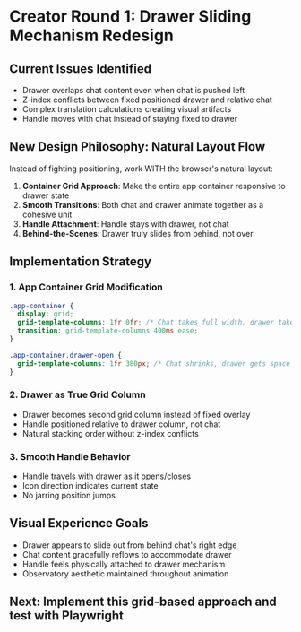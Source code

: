 # Creator Round 1: Drawer Sliding Mechanism Redesign

## Current Issues Identified
- Drawer overlaps chat content even when chat is pushed left
- Z-index conflicts between fixed positioned drawer and relative chat
- Complex translation calculations creating visual artifacts
- Handle moves with chat instead of staying fixed to drawer

## New Design Philosophy: Natural Layout Flow
Instead of fighting positioning, work WITH the browser's natural layout:

1. **Container Grid Approach**: Make the entire app container responsive to drawer state
2. **Smooth Transitions**: Both chat and drawer animate together as a cohesive unit  
3. **Handle Attachment**: Handle stays with drawer, not chat
4. **Behind-the-Scenes**: Drawer truly slides from behind, not over

## Implementation Strategy

### 1. App Container Grid Modification
```css
.app-container {
  display: grid;
  grid-template-columns: 1fr 0fr; /* Chat takes full width, drawer takes no space */
  transition: grid-template-columns 400ms ease;
}

.app-container.drawer-open {
  grid-template-columns: 1fr 380px; /* Chat shrinks, drawer gets space */
}
```

### 2. Drawer as True Grid Column
- Drawer becomes second grid column instead of fixed overlay
- Handle positioned relative to drawer column, not chat
- Natural stacking order without z-index conflicts

### 3. Smooth Handle Behavior
- Handle travels with drawer as it opens/closes
- Icon direction indicates current state
- No jarring position jumps

## Visual Experience Goals
- Drawer appears to slide out from behind chat's right edge
- Chat content gracefully reflows to accommodate drawer
- Handle feels physically attached to drawer mechanism
- Observatory aesthetic maintained throughout animation

## Next: Implement this grid-based approach and test with Playwright
